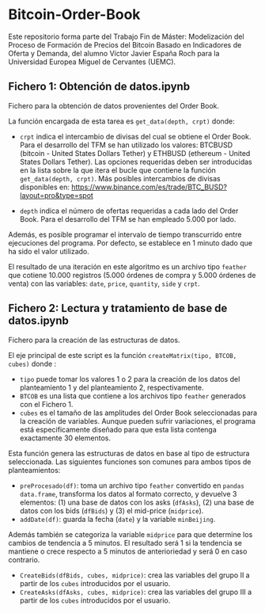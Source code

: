# Bitcoin-Order-Book

Este repositorio forma parte del Trabajo Fin de Máster: Modelización del Proceso de Formación de Precios del Bitcoin Basado en Indicadores de Oferta y Demanda, del alumno Víctor Javier España Roch para la Universidad Europea Miguel de Cervantes (UEMC).

## Fichero 1: Obtención de datos.ipynb

Fichero para la obtención de datos provenientes del Order Book. 

La función encargada de esta tarea es `get_data(depth, crpt)` donde:

* `crpt` indica el intercambio de divisas del cual se obtiene el Order Book. Para el desarrollo del TFM se han utilizado los valores: BTCBUSD (bitcoin - United States Dollars Tether) y ETHBUSD (ethereum -  United States Dollars Tether). Las opciones requeridas deben ser introducidas en la lista sobre la que itera el bucle que contiene la función `get_data(depth, crpt)`. Más posibles intercambios de divisas disponibles en: https://www.binance.com/es/trade/BTC_BUSD?layout=pro&type=spot

* `depth` indica el número de ofertas requeridas a cada lado del Order Book. Para el desarrollo del TFM se han empleado 5.000 por lado.

Además, es posible programar el intervalo de tiempo transcurrido entre ejecuciones del programa. Por defecto, se establece en 1 minuto dado que ha sido el valor utilizado. 

El resultado de una iteración en este algoritmo es un archivo tipo `feather` que cotiene 10.000 registros (5.000 órdenes de compra y 5.000 órdenes de venta) con las variables: `date`, `price`, `quantity`, `side` y `crpt`. 

## Fichero 2: Lectura y tratamiento de base de datos.ipynb

Fichero para la creación de las estructuras de datos.

El eje principal de este script es la función `createMatrix(tipo, BTCOB, cubes)` donde :

* `tipo` puede tomar los valores 1 o 2 para la creación de los datos del planteamiento 1 y del planteamiento 2, respectivamente.
* `BTCOB` es una lista que contiene a los archivos tipo `feather` generados con el Fichero 1.
* `cubes` es el tamaño de las amplitudes del Order Book seleccionadas para la creación de variables. Aunque pueden sufrir variaciones, el programa está especificamente diseñado para que esta lista contenga exactamente 30 elementos.

Esta función genera las estructuras de datos en base al tipo de estructura seleccionada. Las siguientes funciones son comunes para ambos tipos de planteamientos:

* `preProcesado(df)`: toma un archivo tipo `feather` convertido en `pandas data.frame`, transforma los datos al formato correcto, y devuelve 3 elementos: (1) una base de datos con los asks (`dfAsks`), (2) una base de datos con los bids (`dfBids`) y (3) el mid-price (`midprice`).
* `addDate(df)`: guarda la fecha (`date`) y la variable `minBeijing`.

Además también se categoriza la variable `midprice` para que determine los cambios de tendencia a 5 minutos. El resultado será 1 si la tendencia se mantiene o crece respecto a 5 minutos de anterioriedad y será 0 en caso contrario. 

* `CreateBids(dfBids, cubes, midprice)`: crea las variables del grupo II a partir de los  `cubes` introducidos por el usuario.
* `CreateAsks(dfAsks, cubes, midprice)`: crea las variables del grupo III a partir de los  `cubes` introducidos por el usuario.


